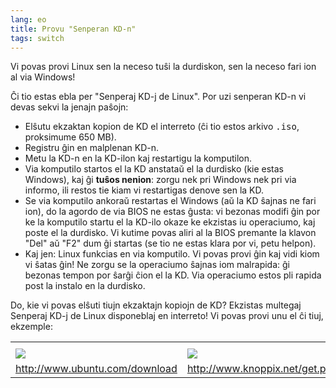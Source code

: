 ```yaml
---
lang: eo
title: Provu "Senperan KD-n"
tags: switch
---
```


Vi povas provi Linux sen la neceso tuŝi la durdiskon, sen la neceso fari ion al via Windows!

Ĉi tio estas ebla per "Senperaj KD-j de Linux". Por uzi senperan KD-n vi devas sekvi la jenajn paŝojn:

<ul>

<li>Elŝutu ekzaktan kopion de KD el interreto (ĉi tio estos arkivo <tt>.iso</tt>, proksimume 650 MB).</li>

<li>Registru ĝin en malplenan KD-n.</li>

<li>Metu la KD-n en la KD-ilon kaj restartigu la komputilon.</li>

<li>Via komputilo startos el la KD anstataŭ el la durdisko (kie estas Windows), kaj ĝi <b>tuŝos nenion</b>: zorgu nek pri Windows nek pri via informo, ili restos tie kiam vi restartigas denove sen la KD.</li>

<li>Se via komputilo ankoraŭ restartas el Windows (aŭ la KD ŝajnas ne fari ion), do la agordo de via BIOS ne estas ĝusta: vi bezonas modifi ĝin por ke la komputilo startu el la KD-ilo okaze ke ekzistas iu operaciumo, kaj poste el la durdisko. Vi kutime povas aliri al la BIOS premante la klavon "Del" aŭ "F2" dum ĝi startas (se tio ne estas klara por vi, petu helpon).</li>

<li>Kaj jen: Linux funkcias en via komputilo. Vi povas provi ĝin kaj vidi kiom vi ŝatas ĝin! Ne zorgu se la operaciumo ŝajnas iom malrapida: ĝi bezonas tempon por ŝarĝi ĉion el la KD. Via operaciumo estos pli rapida post la instalo en la durdisko.</li>

</ul>

Do, kie vi povas elŝuti tiujn ekzaktajn kopiojn de KD? Ekzistas multegaj Senperaj KD-j de Linux disponeblaj en interreto! Vi povas provi unu el ĉi tiuj, ekzemple:

<table cols="2">
<tr>
<th></th>
<th></th>
</tr>

<tr>
<td><a href="Images/ubuntu.png"><img src="Images/ubuntu_thumbnail.png" /></a></td>
<td><a href="Images/knoppix.png"><img src="Images/knoppix_thumbnail.png" /></a></td>
</tr>

<tr>
<td><a 
href="http://www.ubuntu.com/download">http://www.ubuntu.com/download</a></td>
<td><a 
href="http://www.knoppix.net/get.php">http://www.knoppix.net/get.php</a></td>
</tr>

</table>


